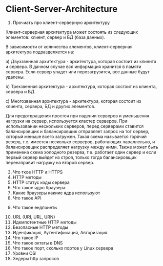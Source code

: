 # Client-Server-Architecture
1) Прочиать про клиент-серверную архитектуру

Клиент-серверная архитектура может состоять из следующих элементов: клиент, сервер и БД (база данных).

В зависимости от количества элементов, клиент-серверная архитектура подразделяется на:

а) Двухзвенная архитектура - архитектура, которая состоит из клиента и сервера. В данном случае вся информация хранится в памяти сервера. Если сервер упадет или перезагрузится, все данные будут удалены.

b) Трехзвенная архитектура - архитектура, которая состоит из клиента, сервера и БД.

c) Многозвенная архитектура - архитектура, которая состоит из клиента, сервера, БД и других элементов.

Для предотвращения простоя при падении серверов и уменьшения нагрузки на сервер, используется кластер серверов. При использовании нескольких серверов, перед серверами ставится балансировщик и балансировщик отправляет запрос на тот сервер, который меньше всего загружен. Такая схема называется горячий резерв, т.е. имеется несколько серверов, работающих параллельно, и балансировщик распределяет нагрузку между ними. Также может быть применена схема холодного резерва, т.е. работает один сервер и если первый сервер выйдет из строя, только тогда балансировщик перенаправит нагрузку на второй сервер.

3) Что ткое HTTP и HTTPS
4) HTTP методы
5) HTTP статус коды сервера
6) Что такое ядро браузера 
7) Какие браузеры какиие ядра используют
8) Что такое API
9. Что такое ендпоинты
10) URL (URI, URL, URN)
11) Идемпотентные HTTP методы
12) Безопасные HTTP методы
13) Иденфикация, Аутентификация, Авторизация
14) Что такое IP
15) Что такое октаты в DNS
16) Что такое порт, сколько портов у Linux сервера
17) Уровни OSI
18) Хедеры http запросов
